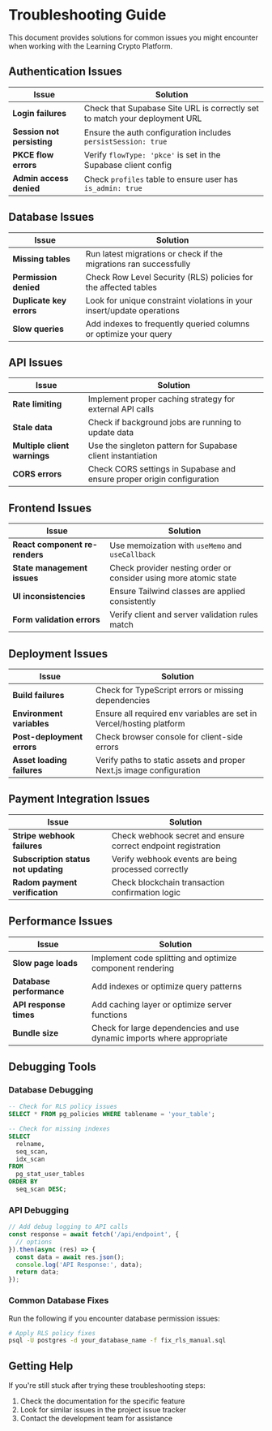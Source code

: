 # Troubleshooting Guide

This document provides solutions for common issues you might encounter when working with the Learning Crypto Platform.

## Authentication Issues

| Issue | Solution |
|-------|----------|
| **Login failures** | Check that Supabase Site URL is correctly set to match your deployment URL |
| **Session not persisting** | Ensure the auth configuration includes `persistSession: true` |
| **PKCE flow errors** | Verify `flowType: 'pkce'` is set in the Supabase client config |
| **Admin access denied** | Check `profiles` table to ensure user has `is_admin: true` |

## Database Issues

| Issue | Solution |
|-------|----------|
| **Missing tables** | Run latest migrations or check if the migrations ran successfully |
| **Permission denied** | Check Row Level Security (RLS) policies for the affected tables |
| **Duplicate key errors** | Look for unique constraint violations in your insert/update operations |
| **Slow queries** | Add indexes to frequently queried columns or optimize your query |

## API Issues

| Issue | Solution |
|-------|----------|
| **Rate limiting** | Implement proper caching strategy for external API calls |
| **Stale data** | Check if background jobs are running to update data |
| **Multiple client warnings** | Use the singleton pattern for Supabase client instantiation |
| **CORS errors** | Check CORS settings in Supabase and ensure proper origin configuration |

## Frontend Issues

| Issue | Solution |
|-------|----------|
| **React component re-renders** | Use memoization with `useMemo` and `useCallback` |
| **State management issues** | Check provider nesting order or consider using more atomic state |
| **UI inconsistencies** | Ensure Tailwind classes are applied consistently |
| **Form validation errors** | Verify client and server validation rules match |

## Deployment Issues

| Issue | Solution |
|-------|----------|
| **Build failures** | Check for TypeScript errors or missing dependencies |
| **Environment variables** | Ensure all required env variables are set in Vercel/hosting platform |
| **Post-deployment errors** | Check browser console for client-side errors |
| **Asset loading failures** | Verify paths to static assets and proper Next.js image configuration |

## Payment Integration Issues

| Issue | Solution |
|-------|----------|
| **Stripe webhook failures** | Check webhook secret and ensure correct endpoint registration |
| **Subscription status not updating** | Verify webhook events are being processed correctly |
| **Radom payment verification** | Check blockchain transaction confirmation logic |

## Performance Issues

| Issue | Solution |
|-------|----------|
| **Slow page loads** | Implement code splitting and optimize component rendering |
| **Database performance** | Add indexes or optimize query patterns |
| **API response times** | Add caching layer or optimize server functions |
| **Bundle size** | Check for large dependencies and use dynamic imports where appropriate |

## Debugging Tools

### Database Debugging

```sql
-- Check for RLS policy issues
SELECT * FROM pg_policies WHERE tablename = 'your_table';

-- Check for missing indexes
SELECT 
  relname, 
  seq_scan, 
  idx_scan
FROM 
  pg_stat_user_tables
ORDER BY 
  seq_scan DESC;
```

### API Debugging

```typescript
// Add debug logging to API calls
const response = await fetch('/api/endpoint', {
  // options
}).then(async (res) => {
  const data = await res.json();
  console.log('API Response:', data);
  return data;
});
```

### Common Database Fixes

Run the following if you encounter database permission issues:

```bash
# Apply RLS policy fixes
psql -U postgres -d your_database_name -f fix_rls_manual.sql
```

## Getting Help

If you're still stuck after trying these troubleshooting steps:

1. Check the documentation for the specific feature
2. Look for similar issues in the project issue tracker
3. Contact the development team for assistance 